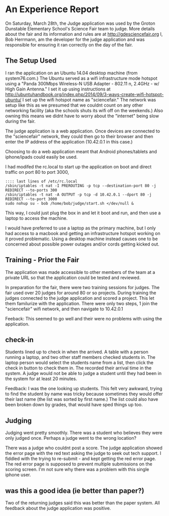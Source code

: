 

# An Experience Report

On Saturday, March 28th, the Judge application was used by the Groton Dunstable Elementary School's Science Fair team
to judge.  More details about the fair and its information and rules are at http://gdesciencefair.org
I, Bob Herrmann, am the developer for the judge application and was responsible for ensuring it ran correctly on the
day of the fair.


## The Setup Used

I ran the application on an Ubuntu 14.04 desktop machine (from system76.com.)  The Ubuntu served as a wifi
infrastructure mode hotspot using a "Panda 300Mbps Wireless-N USB Adapter - 802.11 n, 2.4GHz - w/ High Gain Antenna."
I set it up using instructions at http://ubuntuhandbook.org/index.php/2014/09/3-ways-create-wifi-hotspot-ubuntu/
I set up the wifi hotspot name as "sciencefair."   The network was setup like this as we presumed that we couldnt
count on any other networking facility (aka the schools shuts its wifi off on the weekends.)   Also owning this
means we didnt have to worry about the "internet" being slow during the fair.

The judge application is a web application.  Once devices are connected to the "sciencefair" network, they could then
go to their browser and then enter the IP address of the application (10.42.0.1 in this case.)

Choosing to do a web application meant that Android phones/tablets and iphone/ipads could easily be used.

I had modifed the rc.local to start up the application on boot and direct traffic on port 80 to port 3000,

    :::: last lines of /etc/rc.local
    /sbin/iptables -t nat -I PREROUTING -p tcp --destination-port 80 -j REDIRECT --to-ports 300
    /sbin/iptables -t nat -A OUTPUT -p tcp -d 10.42.0.1 --dport 80 -j  REDIRECT --to-port 3000
    sudo nohup su - bob /home/bob/judge/start.sh </dev/null &

This way, I could just plug the box in and let it boot and run, and then use a laptop to access the machine.

I would have preferred to use a laptop as the primary machine, but I only had access to a macbook and getting an
infrastructure hotspot working on it proved problematic.    Using a desktop machine instead causes one to be concerned
about possible power outages and/or cords getting kicked out.


## Training - Prior the Fair

The application was made accessible to other members of the team at a private URL so that
the application could be tested and reviewed.

In preparation for the fair, there were two training sessions for judges.   The fair used over 20 judges for around 80
or so projects.   During training the judges connected to the judge application and scored a project.   This let
them familurize with the application.  There were only two steps, 1 join the "sciencefair" wifi network, and then
navigate to 10.42.0.1

Feeback:
This seemed to go well and their were no problems with using the application.

## check-in

Students lined up to check in when the arrived.  A table with a person running a laptop, and two other staff members
checked students in.   The laptop person would select the students name from a list, then click the check in button to
check them in.   The recorded their arrival time in the system.   A judge would not be able to judge a student until
they had been in the system for at least 20 minutes.

Feedback:  I was the one looking up students.   This felt very awkward, trying to find the student by name was tricky
because sometimes they would offer their last name (the list was sorted by first name.)   The list could also have been
broken down by grades, that would have sped things up too.

## Judging

Judging went pretty smoothly.   There was a student who believes they were only judged once.   Perhaps a judge went
to the wrong location?

There was a judge who couldnt post a score.  The judge application showed the error page with the red text asking
the judge to seek out tech support.   I fiddled with the trying to re-submit - and kept getting the red error page.
The red error page is supposed to prevent multiple submissions on the scoring screen.   I'm not sure why there was
a problem with this single iphone user.


## was this a good idea (ie better than paper?)

Two of the returning judges said this was better than the paper system. All feedback about the judge application
was positive.



